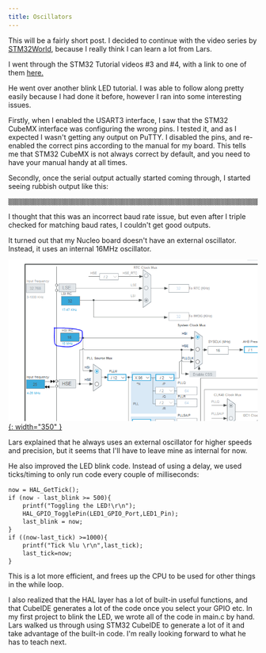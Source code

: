 ```yaml
---
title: Oscillators
---
```


This will be a fairly short post. I decided to continue with the video series by <a href="https://www.youtube.com/@stm32world">STM32World</a>, because I really think I
can learn a lot from Lars.

I went through the STM32 Tutorial videos #3 and #4, with a link to one of them
<a href="https://www.youtube.com/watch?v=rQDa_vxYM2Q&list=PLVfOnriB1RjWvYaTSpsqs9Us0NV1-ares&index=52&pp=iAQB0gcJCY0JAYcqIYzv">here.</a>

He went over another blink LED tutorial. I was able to follow along pretty easily because I had done it before, however I ran into some interesting issues.

Firstly, when I enabled the USART3 interface, I saw that the STM32 CubeMX interface was configuring the wrong pins. I tested it, and as I expected I wasn't getting any output
on PuTTY. I disabled the pins, and re-enabled the correct pins according to the manual for my board. This tells me that STM32 CubeMX is not always correct by default,
and you need to have your manual handy at all times.

Secondly, once the serial output actually started coming through, I started seeing rubbish output like this:

    ▒▒▒▒▒▒▒▒▒▒▒▒▒▒▒▒▒▒▒▒▒▒▒▒▒▒▒▒▒▒▒▒▒▒▒▒▒▒▒▒▒▒▒▒▒▒▒▒▒▒▒▒▒▒▒▒▒▒▒▒▒▒▒▒▒▒▒▒▒▒▒▒▒▒▒▒▒▒▒▒▒▒▒▒▒▒▒▒▒▒▒▒▒▒▒▒▒▒▒▒▒▒▒▒▒▒▒▒▒▒▒▒▒▒▒▒▒▒▒▒▒▒▒▒▒▒▒▒▒▒▒▒▒▒▒▒▒▒▒▒▒▒▒▒▒▒▒▒▒▒▒▒▒▒▒▒▒▒▒▒▒▒▒▒▒▒▒▒▒▒▒▒▒▒▒▒▒▒▒▒▒▒▒▒▒▒▒▒▒▒▒▒▒▒▒▒▒▒▒▒▒▒▒▒▒▒▒▒▒▒▒▒▒▒▒▒▒▒▒▒▒▒▒▒▒▒▒▒▒▒▒▒▒▒▒▒▒▒▒▒▒▒▒▒▒▒▒▒▒▒▒▒▒▒▒▒▒▒▒▒▒▒▒▒▒▒▒▒▒▒▒▒▒▒▒▒▒▒▒▒▒▒▒▒▒▒▒▒▒▒▒▒▒▒▒▒▒▒▒▒▒▒▒▒▒▒▒▒▒▒▒▒▒▒▒▒▒▒▒▒▒▒▒▒▒▒▒▒▒▒▒▒▒▒▒▒▒

I thought that this was an incorrect baud rate issue, but even after I triple checked for matching baud rates, I couldn't get good outputs.

It turned out that my Nucleo board doesn't have an external oscillator. Instead, it uses an internal 16MHz oscillator.

[![STM32CubeMX HSI](/assets/posts/2025-05-17-oscillators/hsi.PNG){: width="350" }](/assets/posts/2025-05-17-oscillators/hsi.PNG)

Lars explained that he always uses an external oscillator for higher speeds and precision, but it seems that I'll have to leave mine as internal for now.

He also improved the LED blink code. Instead of using a delay, we used ticks/timing to only run code every couple of milliseconds:

    now = HAL_GetTick();
    if (now - last_blink >= 500){
        printf("Toggling the LED!\r\n");
        HAL_GPIO_TogglePin(LED1_GPIO_Port,LED1_Pin);
        last_blink = now;
    }
    if ((now-last_tick) >=1000){
        printf("Tick %lu \r\n",last_tick);
        last_tick=now;
    }

This is a lot more efficient, and frees up the CPU to be used for other things in the while loop. 

I also realized that the HAL layer has a lot of built-in useful functions, and that CubeIDE generates a lot of the code once you select your GPIO etc. 
In my first project to blink the LED, we wrote all of the code in main.c by hand. Lars walked us through using STM32 CubeIDE to generate a lot of it 
and take advantage of the built-in code. I'm really looking forward to what he has to teach next.